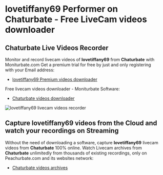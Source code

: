 # lovetiffany69 Performer on Chaturbate - Free LiveCam videos downloader

## Chaturbate Live Videos Recorder

Monitor and record livecam videos of **lovetiffany69** from **Chaturbate** with Moniturbate.com
Get a premium trial for free by just and only registering with your Email address:
* [lovetiffany69 Premium videos downloader](https://moniturbate.com/request-demo-licence-key.html)

Free livecam videos downloader - Moniturbate Software:
* [Chaturbate videos downloader](https://moniturbate.com/moniturbate-download-software.html)

![lovetiffany69 livecam videos recorder](https://peachurnet.com/templates/moniturbate-software.png)


## Capture lovetiffany69 videos from the Cloud and watch your recordings on Streaming

Without the need of downloading a software, capture **lovetiffany69** livecam videos from **Chaturbate** 100% online.
Watch Livecam archives from **Chaturbate** unlimitedly from thousands of existing recordings, only on Peachurbate.com and its websites network:
* [Chaturbate videos archives](https://peachurnet.com/)